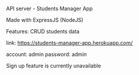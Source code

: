 API server - Students Manager App

Made with ExpressJS (NodeJS)

Features: CRUD students data

link: https://students-manager-app.herokuapp.com/

account: admin
password: admin

Sign up feature is currently unavailable
